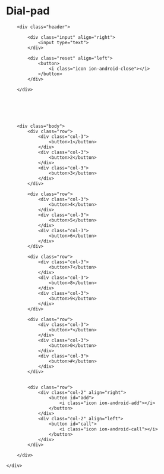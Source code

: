 # Dial-pad
<!DOCTYPE html>
<html lang="en" >
<head>
  <meta charset="UTF-8">
  <title>Dial Pad Smartphone | Creator Omkar Kuchme</title>
  <link rel='stylesheet' href='https://cdnjs.cloudflare.com/ajax/libs/ionicons/2.0.1/css/ionicons.min.css'><link rel="stylesheet" href="./style.css">

</head>
<body>
<!-- partial:index.partial.html -->
<div class="container">


		<div class="header">

			<div class="input" align="right">
				<input type="text">
			</div>

			<div class="reset" align="left">
				<button>
					<i class="icon ion-android-close"></i>
				</button>
			</div>

		</div>






		<div class="body">
			<div class="row">
				<div class="col-3">
					<button>1</button>
				</div>
				<div class="col-3">
					<button>2</button>
				</div>
				<div class="col-3">
					<button>3</button>
				</div>
			</div>

			<div class="row">
				<div class="col-3">
					<button>4</button>
				</div>
				<div class="col-3">
					<button>5</button>
				</div>
				<div class="col-3">
					<button>6</button>
				</div>
			</div>	

			<div class="row">
				<div class="col-3">
					<button>7</button>
				</div>
				<div class="col-3">
					<button>8</button>
				</div>
				<div class="col-3">
					<button>9</button>
				</div>
			</div>	

			<div class="row">
				<div class="col-3">
					<button>*</button>
				</div>
				<div class="col-3">
					<button>0</button>
				</div>
				<div class="col-3">
					<button>#</button>
				</div>
			</div>		


			<div class="row">
				<div class="col-2" align="right">
					<button id="add">
						<i class="icon ion-android-add"></i>
					</button>
				</div>
				<div class="col-2" align="left">
					<button id="call">
						<i class="icon ion-android-call"></i>
					</button>
				</div>
			</div>

		</div>

	</div>
<!-- partial -->
  <script  src="./script.js"></script>

</body>
</html>
